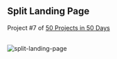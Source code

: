 ## Split Landing Page
Project #7 of [50 Projects in 50 Days](https://50projects50days.com/) <br><br>

![split-landing-page](docs/07-split-landing-page.gif)